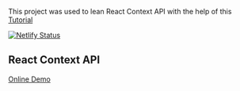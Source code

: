 This project was used to lean React Context API with the help of this [Tutorial](https://www.youtube.com/watch?v=fqup-BL3VjI)

[![Netlify Status](https://api.netlify.com/api/v1/badges/58120287-bf1d-4c2e-8580-d0177b00b892/deploy-status)](https://app.netlify.com/sites/zealous-gates-e3c483/deploys)

## React Context API


[Online Demo](https://zealous-gates-e3c483.netlify.app/)